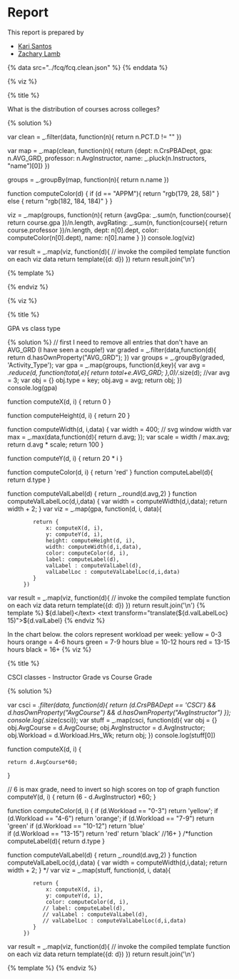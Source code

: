 # Report


This report is prepared by
* [Kari Santos](https://github.com/karisantos)
* [Zachary Lamb](https://github.com/ZachLamb)
<!-- * [Denis Kazakov](https://github.com/94kazakov) -->


<a name="top"/>
<div id="autonav"></div>

{% data src="../fcq/fcq.clean.json" %}
{% enddata %}

{% viz %}

{% title %}

What is the distribution of courses across colleges?

{% solution %}

var clean = _.filter(data, function(n){
    return n.PCT.D != ""
})

var map = _.map(clean, function(n){
  return {dept: n.CrsPBADept, gpa: n.AVG_GRD, professor: n.AvgInstructor, name: _.pluck(n.Instructors, "name")[0]}
})

groups =  _.groupBy(map, function(n){
  return n.name
})


function computeColor(d) {
    if (d == "APPM"){
        return "rgb(179, 28, 58)"
    }
    else {
        return "rgb(182, 184, 184)"
    }
}

viz =  _.map(groups, function(n){
    return {avgGpa: _.sum(n, function(course){
                return course.gpa
            })/n.length,
            avgRating: _.sum(n, function(course){
                return course.professor
            })/n.length,
            dept: n[0].dept,
            color: computeColor(n[0].dept),
            name: n[0].name }
})
console.log(viz)

var result = _.map(viz, function(d){
         // invoke the compiled template function on each viz data
         return template({d: d})
     })
return result.join('\n')

{% template %}

<circle cx="${d.avgRating*100}" 
        cy="${500-d.avgGpa*100}" 
        r = 2
        stroke="${d.color}" 
        stroke-width="3" 
        fill="${d.color}"
        style="opacity:0.4"
        />

{% endviz %}

{% viz %}

{% title %}

GPA vs class type

{% solution %}
 // first I need to remove all entries that don't have an AVG_GRD (I have seen a couple!)
var graded = _.filter(data,function(d){
    return d.hasOwnProperty("AVG_GRD");
})
var groups = _.groupBy(graded, 'Activity_Type');
var gpa = _.map(groups, function(d,key){
    var avg = _.reduce(d, function(total,e){
        return total+e.AVG_GRD;
    },0)/_.size(d); 
    //var avg = 3;
    var obj = {}
    obj.type = key;
    obj.avg = avg;
    return obj;
})
console.log(gpa)


function computeX(d, i) {
    return 0
}

function computeHeight(d, i) {
    return 20
}

function computeWidth(d, i,data) {
    var width = 400; // svg window width
    var max = _.max(data,function(d){
            return d.avg;
        });
    var scale = width / max.avg;
    return d.avg * scale;
    return 100
}

function computeY(d, i) {
    return 20 * i
}

function computeColor(d, i) {
    return 'red'
}
function computeLabel(d){
    return d.type
}

function computeValLabel(d) {
    return _.round(d.avg,2)
}
function computeValLabelLoc(d,i,data) {
    var width = computeWidth(d,i,data);
    return width + 2;
}
var viz = _.map(gpa, function(d, i, data){

            return {
                x: computeX(d, i),
                y: computeY(d, i),
                height: computeHeight(d, i),
                width: computeWidth(d,i,data),
                color: computeColor(d, i),
                label: computeLabel(d),
                valLabel : computeValLabel(d),
                valLabelLoc : computeValLabelLoc(d,i,data)
            }
         })


var result = _.map(viz, function(d){
         // invoke the compiled template function on each viz data
         return template({d: d})
     })
return result.join('\n')
{% template %}
<g transform="translate(0 ${d.y})">
    <rect x="${d.x}"
         width="${d.width}"
         height="${d.height}"
         style="fill:${d.color};
                stroke-width:3;
                stroke:rgb(0,0,0)" />
    <text transform="translate(2 15)">${d.label}</text>
    <text transform="translate(${d.valLabelLoc} 15)">${d.valLabel}</text>
</g>
{% endviz %}



In the chart below. the colors represent workload per week:
yellow = 0-3 hours
orange = 4-6 hours
green = 7-9 hours
blue = 10-12 hours
red = 13-15 hours
black = 16+
{% viz %}

{% title %}

CSCI classes - Instructor Grade vs Course Grade


{% solution %}
 
var csci = _.filter(data, function(d){
    return (d.CrsPBADept == 'CSCI') && 
        d.hasOwnProperty("AvgCourse") && 
        d.hasOwnProperty("AvgInstructor")
});
console.log(_.size(csci));
var stuff = _.map(csci, function(d){
    var obj = {}
    obj.AvgCourse = d.AvgCourse;
    obj.AvgInstructor = d.AvgInstructor;
    obj.Workload = d.Workload.Hrs_Wk;
    return obj;
})
console.log(stuff[0])


function computeX(d, i) {
    
    return d.AvgCourse*60;
}

   
// 6 is max grade, need to invert so high scores on top of graph
function computeY(d, i) {
    return (6 - d.AvgInstructor) *60;
}

function computeColor(d, i) {
    if (d.Workload == "0-3")
        return 'yellow';
    if (d.Workload == "4-6")
        return 'orange';
    if (d.Workload == "7-9")
        return 'green'
    if (d.Workload == "10-12")
        return 'blue'   
    if (d.Workload == "13-15")
        return 'red'
    return 'black'  //16+
}
/*function computeLabel(d){
    return d.type
}

function computeValLabel(d) {
    return _.round(d.avg,2)
}
function computeValLabelLoc(d,i,data) {
    var width = computeWidth(d,i,data);
    return width + 2;
} */
var viz = _.map(stuff, function(d, i, data){

            return {
                x: computeX(d, i),
                y: computeY(d, i),
                color: computeColor(d, i),
               // label: computeLabel(d),
               // valLabel : computeValLabel(d),
               // valLabelLoc : computeValLabelLoc(d,i,data)
            }
         })


var result = _.map(viz, function(d){
         // invoke the compiled template function on each viz data
         return template({d: d})
     })
return result.join('\n')


{% template %}
<circle cx="${d.x}"
     cy="${d.y}"
     r="4"
      stroke-width="1" 
      fill="${d.color}" />
{% endviz %}